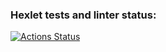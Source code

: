 ### Hexlet tests and linter status:
[![Actions Status](https://github.com/SunMeve/layout-designer-project-lvl1/workflows/hexlet-check/badge.svg)](https://github.com/SunMeve/layout-designer-project-lvl1/actions)